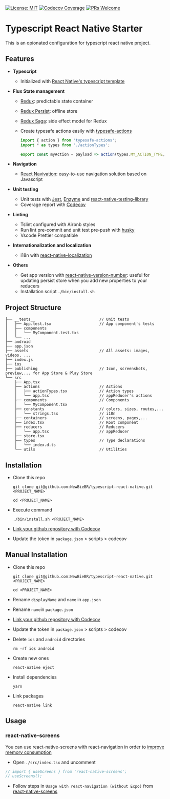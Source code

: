 [![License: MIT](https://img.shields.io/badge/License-MIT-blue.svg)](https://opensource.org/licenses/MIT)
[![Codecov Coverage](https://img.shields.io/codecov/c/github/NewBieBR/typescript-react-native-starter.svg?style=popout)](https://codecov.io/gh/NewBieBR/typescript-react-native-starter)
[![PRs Welcome](https://img.shields.io/badge/PRs-welcome-brightgreen.svg)](./CONTRIBUTING.md)

# Typescript React Native Starter

This is an opionated configuration for typescript react native project.

## Features

- **Typescript**
	- Initialized with [React Native's typescript template](https://github.com/react-native-community/react-native-template-typescript)

- **Flux State management**
	- [Redux](https://github.com/reduxjs/redux): predictable state container
	- [Redux Persist](https://github.com/rt2zz/redux-persist): offline store
	- [Redux Saga](https://github.com/redux-saga/redux-saga): side effect model for Redux
	- Create typesafe actions easily with [typesafe-actions](https://github.com/piotrwitek/typesafe-actions)

      ```javascript
      import { action } from 'typesafe-actions';
      import * as types from './actionTypes';

      export const myAction = payload => action(types.MY_ACTION_TYPE, payload);
      ```

- **Navigation**
	- [React Navivation](https://github.com/react-navigation/react-navigation): easy-to-use navigation solution based on Javascript

- **Unit testing**
	- Unit tests with [Jest](https://github.com/facebook/jest), [Enzyme](https://github.com/airbnb/enzyme) and [react-native-testing-library](https://github.com/callstack/react-native-testing-library)
	- Coverage report with [Codecov](https://codecov.io/)

- **Linting**
	- Tslint configured with Airbnb styles
	- Run lint pre-commit and unit test pre-push with [husky](https://github.com/typicode/husky)
	- Vscode Prettier compatible

- **Internationalization and localization**
	- i18n with [react-native-localization](https://github.com/stefalda/ReactNativeLocalization)

- **Others**
	- Get app version with [react-native-version-number](https://github.com/APSL/react-native-version-number): useful for updating persist store when you add new properties to your reducers
	- Installation script `./bin/install.sh`


## Project Structure

```
├── __tests__                            // Unit tests
│   ├── App.test.tsx                     // App component's tests
│   ├── components
│   │   └── MyComponent.test.txs
│   └── ...
├── android
├── app.json
├── assets                               // All assets: images, videos, ...
├── index.js
├── ios
├── publishing                           // Icon, screenshots, preview,... for App Store & Play Store
└── src
    ├── App.tsx
    ├── actions                          // Actions
    │   ├── actionTypes.tsx              // Action types
    │   └── app.tsx                      // appReducer's actions
    ├── components                       // Components
    │   └── MyComponent.tsx
    ├── constants                        // colors, sizes, routes,...
    │   └── strings.tsx                  // i18n
    ├── containers                       // screens, pages,...
    ├── index.tsx                        // Root component
    ├── reducers                         // Reducers
    │   └── app.tsx                      // appReducer
    ├── store.tsx
    ├── types                            // Type declarations
    │   └── index.d.ts
    └── utils                            // Utilities
```

## Installation

- Clone this repo
  ```
  git clone git@github.com:NewBieBR/typescript-react-native.git <PROJECT_NAME>
  ```
  ```
  cd <PROJECT_NAME>
  ```
- Execute command
  ```
  ./bin/install.sh <PROJECT_NAME>
  ```
- [Link your github repository with Codecov](https://docs.codecov.io/docs)

- Update the token in `package.json` > scripts > codecov

## Manual Installation

- Clone this repo

  ```
  git clone git@github.com:NewBieBR/typescript-react-native.git <PROJECT_NAME>
  ```

  ```
  cd <PROJECT_NAME>
  ```

- Rename `displayName` and `name` in `app.json`

- Rename `name`in `package.json`

- [Link your github repository with Codecov](https://docs.codecov.io/docs)

- Update the token in `package.json` > scripts > codecov

- Delete `ios` and `android` directories
  ```
  rm -rf ios android
  ```
- Create new ones
  ```
  react-native eject
  ```
- Install dependencies
  ```
  yarn
  ```
- Link packages
  ```
  react-native link
  ```

## Usage

### react-native-screens

You can use react-native-screens with react-navigation in order to [improve memory consumption](https://reactnavigation.org/docs/en/community-libraries-and-navigators.html#react-native-screens)

- Open `./src/index.tsx` and uncomment

```javascript
// import { useScreens } from 'react-native-screens';
// useScreens();
```

- Follow steps in `Usage with react-navigation (without Expo)` from [react-native-screens](https://github.com/kmagiera/react-native-screens)
